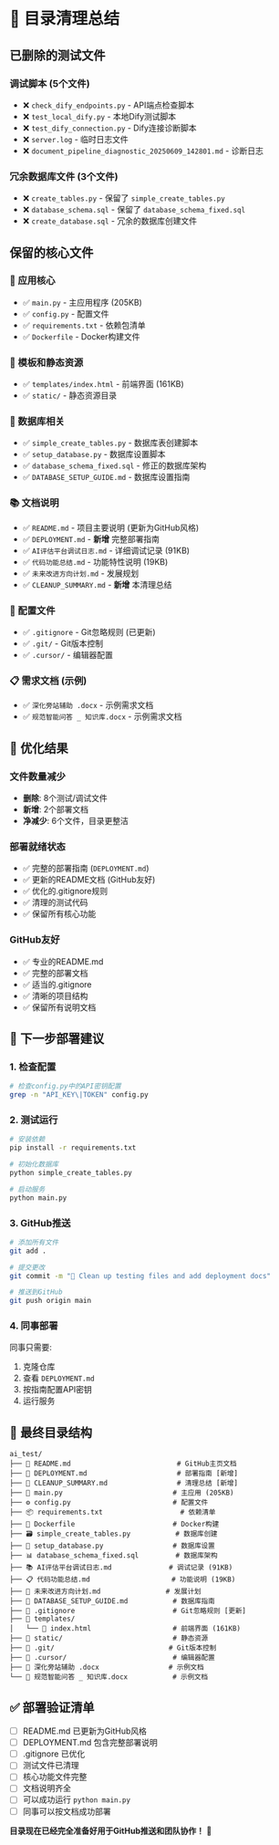 # 🧹 目录清理总结

## 已删除的测试文件

### 调试脚本 (5个文件)
- ❌ `check_dify_endpoints.py` - API端点检查脚本
- ❌ `test_local_dify.py` - 本地Dify测试脚本
- ❌ `test_dify_connection.py` - Dify连接诊断脚本
- ❌ `server.log` - 临时日志文件
- ❌ `document_pipeline_diagnostic_20250609_142801.md` - 诊断日志

### 冗余数据库文件 (3个文件)
- ❌ `create_tables.py` - 保留了 `simple_create_tables.py`
- ❌ `database_schema.sql` - 保留了 `database_schema_fixed.sql`
- ❌ `create_database.sql` - 冗余的数据库创建文件

## 保留的核心文件

### 🚀 应用核心
- ✅ `main.py` - 主应用程序 (205KB)
- ✅ `config.py` - 配置文件
- ✅ `requirements.txt` - 依赖包清单
- ✅ `Dockerfile` - Docker构建文件

### 📄 模板和静态资源
- ✅ `templates/index.html` - 前端界面 (161KB)
- ✅ `static/` - 静态资源目录

### 💾 数据库相关
- ✅ `simple_create_tables.py` - 数据库表创建脚本
- ✅ `setup_database.py` - 数据库设置脚本
- ✅ `database_schema_fixed.sql` - 修正的数据库架构
- ✅ `DATABASE_SETUP_GUIDE.md` - 数据库设置指南

### 📚 文档说明
- ✅ `README.md` - 项目主要说明 (更新为GitHub风格)
- ✅ `DEPLOYMENT.md` - **新增** 完整部署指南
- ✅ `AI评估平台调试日志.md` - 详细调试记录 (91KB)
- ✅ `代码功能总结.md` - 功能特性说明 (19KB)
- ✅ `未来改进方向计划.md` - 发展规划
- ✅ `CLEANUP_SUMMARY.md` - **新增** 本清理总结

### 🔧 配置文件
- ✅ `.gitignore` - Git忽略规则 (已更新)
- ✅ `.git/` - Git版本控制
- ✅ `.cursor/` - 编辑器配置

### 📋 需求文档 (示例)
- ✅ `深化旁站辅助 .docx` - 示例需求文档
- ✅ `规范智能问答 _ 知识库.docx` - 示例需求文档

## 🎯 优化结果

### 文件数量减少
- **删除**: 8个测试/调试文件
- **新增**: 2个部署文档
- **净减少**: 6个文件，目录更整洁

### 部署就绪状态
- ✅ 完整的部署指南 (`DEPLOYMENT.md`)
- ✅ 更新的README文档 (GitHub友好)
- ✅ 优化的.gitignore规则
- ✅ 清理的测试代码
- ✅ 保留所有核心功能

### GitHub友好
- ✅ 专业的README.md
- ✅ 完整的部署文档
- ✅ 适当的.gitignore
- ✅ 清晰的项目结构
- ✅ 保留所有说明文档

## 🚀 下一步部署建议

### 1. 检查配置
```bash
# 检查config.py中的API密钥配置
grep -n "API_KEY\|TOKEN" config.py
```

### 2. 测试运行
```bash
# 安装依赖
pip install -r requirements.txt

# 初始化数据库
python simple_create_tables.py

# 启动服务
python main.py
```

### 3. GitHub推送
```bash
# 添加所有文件
git add .

# 提交更改
git commit -m "🧹 Clean up testing files and add deployment docs"

# 推送到GitHub
git push origin main
```

### 4. 同事部署
同事只需要:
1. 克隆仓库
2. 查看 `DEPLOYMENT.md` 
3. 按指南配置API密钥
4. 运行服务

## 📁 最终目录结构

```
ai_test/
├── 📄 README.md                          # GitHub主页文档
├── 📖 DEPLOYMENT.md                      # 部署指南 [新增]
├── 🧹 CLEANUP_SUMMARY.md                 # 清理总结 [新增]
├── 🚀 main.py                           # 主应用 (205KB)
├── ⚙️ config.py                         # 配置文件
├── 📦 requirements.txt                   # 依赖清单
├── 🐳 Dockerfile                        # Docker构建
├── 🗃️ simple_create_tables.py           # 数据库创建
├── 💾 setup_database.py                 # 数据库设置
├── 📊 database_schema_fixed.sql         # 数据库架构
├── 📚 AI评估平台调试日志.md              # 调试记录 (91KB)
├── 📋 代码功能总结.md                    # 功能说明 (19KB)
├── 🚀 未来改进方向计划.md                # 发展计划
├── 💾 DATABASE_SETUP_GUIDE.md           # 数据库指南
├── 🔧 .gitignore                        # Git忽略规则 [更新]
├── 📁 templates/
│   └── 🎨 index.html                    # 前端界面 (161KB)
├── 📁 static/                           # 静态资源
├── 📁 .git/                            # Git版本控制
├── 📁 .cursor/                          # 编辑器配置
├── 📄 深化旁站辅助 .docx                 # 示例文档
└── 📄 规范智能问答 _ 知识库.docx           # 示例文档
```

## ✅ 部署验证清单

- [ ] README.md 已更新为GitHub风格
- [ ] DEPLOYMENT.md 包含完整部署说明
- [ ] .gitignore 已优化
- [ ] 测试文件已清理
- [ ] 核心功能文件完整
- [ ] 文档说明齐全
- [ ] 可以成功运行 `python main.py`
- [ ] 同事可以按文档成功部署

**目录现在已经完全准备好用于GitHub推送和团队协作！** 🎉 